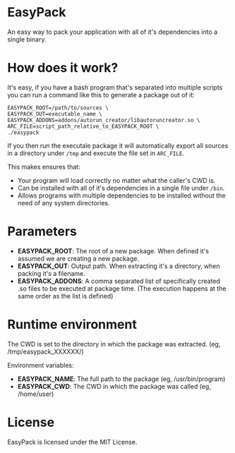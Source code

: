 
# EasyPack

An easy way to pack your application with all of it's dependencies into a single
binary.

# How does it work?

It's easy, if you have a bash program that's separated into multiple scripts you can run a command like this to generate a package out of it:
```
EASYPACK_ROOT=/path/to/sources \
EASYPACK_OUT=executable_name \
EASYPACK_ADDONS=addons/autorun_creator/libautoruncreator.so \
ARC_FILE=script_path_relative_to_EASYPACK_ROOT \
./easypack
```

If you then run the executale package it will automatically export all sources in a directory under `/tmp`
and execute the file set in `ARC_FILE`.

This makes ensures that:
- Your program will load correctly no matter what the caller's CWD is.
- Can be installed with all of it's dependencies in a single file under `/bin`.
- Allows programs with multiple dependencies to be installed without the need of any system directories.

# Parameters

- **EASYPACK_ROOT**: The root of a new package. When defined it's assumed we are creating a new package.
- **EASYPACK_OUT**: Output path. When extracting it's a directory, when packing it's a filename.
- **EASYPACK_ADDONS**: A comma separated list of specifically created .so files to be executed at package time. (The execution happens at the same order as the list is defined)

# Runtime environment

The CWD is set to the directory in which the package was extracted. (eg, /tmp/easypack_XXXXXX/)

Environment variables:
- **EASYPACK_NAME**: The full path to the package (eg, /usr/bin/program)
- **EASYPACK_CWD**: The CWD in which the package was called (eg, /home/user)

# License

EasyPack is licensed under the MIT License.
